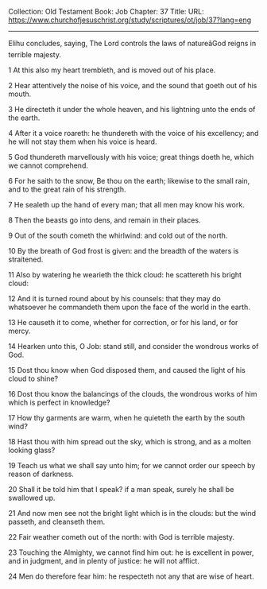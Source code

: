 Collection: Old Testament
Book: Job
Chapter: 37
Title: 
URL: https://www.churchofjesuschrist.org/study/scriptures/ot/job/37?lang=eng

---

Elihu concludes, saying, The Lord controls the laws of natureâGod reigns in terrible majesty.

1 At this also my heart trembleth, and is moved out of his place.

2 Hear attentively the noise of his voice, and the sound that goeth out of his mouth.

3 He directeth it under the whole heaven, and his lightning unto the ends of the earth.

4 After it a voice roareth: he thundereth with the voice of his excellency; and he will not stay them when his voice is heard.

5 God thundereth marvellously with his voice; great things doeth he, which we cannot comprehend.

6 For he saith to the snow, Be thou on the earth; likewise to the small rain, and to the great rain of his strength.

7 He sealeth up the hand of every man; that all men may know his work.

8 Then the beasts go into dens, and remain in their places.

9 Out of the south cometh the whirlwind: and cold out of the north.

10 By the breath of God frost is given: and the breadth of the waters is straitened.

11 Also by watering he wearieth the thick cloud: he scattereth his bright cloud:

12 And it is turned round about by his counsels: that they may do whatsoever he commandeth them upon the face of the world in the earth.

13 He causeth it to come, whether for correction, or for his land, or for mercy.

14 Hearken unto this, O Job: stand still, and consider the wondrous works of God.

15 Dost thou know when God disposed them, and caused the light of his cloud to shine?

16 Dost thou know the balancings of the clouds, the wondrous works of him which is perfect in knowledge?

17 How thy garments are warm, when he quieteth the earth by the south wind?

18 Hast thou with him spread out the sky, which is strong, and as a molten looking glass?

19 Teach us what we shall say unto him; for we cannot order our speech by reason of darkness.

20 Shall it be told him that I speak? if a man speak, surely he shall be swallowed up.

21 And now men see not the bright light which is in the clouds: but the wind passeth, and cleanseth them.

22 Fair weather cometh out of the north: with God is terrible majesty.

23 Touching the Almighty, we cannot find him out: he is excellent in power, and in judgment, and in plenty of justice: he will not afflict.

24 Men do therefore fear him: he respecteth not any that are wise of heart.
